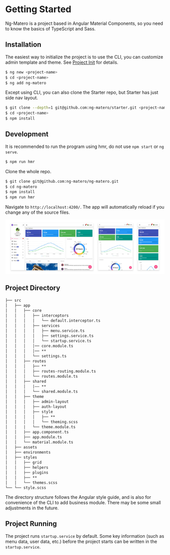 # Getting Started

Ng-Matero is a project based in Angular Material Components, so you need to know the basics of TypeScript and Sass.

## Installation

The easiest way to initialize the project is to use the CLI, you can customize admin template and theme. See [Project Init](schematics/project-init.md) for details.

```bash
$ ng new <project-name>
$ cd <project-name>
$ ng add ng-matero
```

Except using CLI, you can also clone the Starter repo, but Starter has just side nav layout.

```bash
$ git clone --depth=1 git@github.com:ng-matero/starter.git <project-name>
$ cd <project-name>
$ npm install
```

## Development

It is recommended to run the program using hmr, do not use `npm start` or `ng serve`.

```bash
$ npm run hmr
```

Clone the whole repo.

```bash
$ git clone git@github.com:ng-matero/ng-matero.git
$ cd ng-matero
$ npm install
$ npm run hmr
```

Navigate to `http://localhost:4200/`. The app will automatically reload if you change any of the source files.

![](.gitbook/assets/screenshot.jpg)

## Project Directory

```text
├── src
│   ├── app
│   │   ├── core                               
│   │   │   ├── interceptors                    
│   │   │   │   └── default.interceptor.ts
│   │   │   ├── services                        
│   │   │   │   ├── menu.service.ts             
│   │   │   │   ├── settings.service.ts         
│   │   │   │   └── startup.service.ts          
│   │   │   │── core.module.ts                  
│   │   │   │── **
│   │   │   └── settings.ts                     
│   │   ├── routes                              
│   │   │   ├── **
│   │   │   ├── routes-routing.module.ts        
│   │   │   └── routes.module.ts                
│   │   ├── shared                              
│   │   │   |—— **
│   │   │   └── shared.module.ts                
│   │   ├── theme                               
│   │   │   ├── admin-layout                    
│   │   │   ├── auth-layout                     
│   │   │   ├── style                           
│   │   │   │   ├── **
│   │   │   │   └── theming.scss                
│   │   |   └── theme.module.ts                 
│   │   ├── app.component.ts                    
│   │   ├── app.module.ts                       
│   │   └── material.module.ts                  
│   ├── assets                                  
│   ├── environments                            
│   ├── styles                                 
│   │   ├── grid                                
│   │   ├── helpers                             
│   │   ├── plugins                             
│   │   ├── **
│   │   └── themes.scss                         
└── └── style.scss                              
```

The directory structure follows the Angular style guide, and is also for convenience of the CLI to add business module. There may be some small adjustments in the future.

## Project Running

The project runs `startup.service` by default. Some key information \(such as menu data, user data, etc.\) before the project starts can be written in the `startup.service`.

